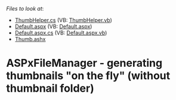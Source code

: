 <!-- default file list -->
*Files to look at*:

* [ThumbHelper.cs](./CS/App_Code/ThumbHelper.cs) (VB: [ThumbHelper.vb](./VB/App_Code/ThumbHelper.vb))
* [Default.aspx](./CS/Default.aspx) (VB: [Default.aspx](./VB/Default.aspx))
* [Default.aspx.cs](./CS/Default.aspx.cs) (VB: [Default.aspx.vb](./VB/Default.aspx.vb))
* [Thumb.ashx](./CS/Thumb.ashx)
<!-- default file list end -->
# ASPxFileManager - generating thumbnails "on the fly" (without thumbnail folder)

<br/>


